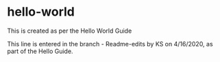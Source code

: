 # hello-world
This is created as per the Hello World Guide

This line is entered in the branch - Readme-edits
by KS on 4/16/2020, as part of the Hello Guide.
